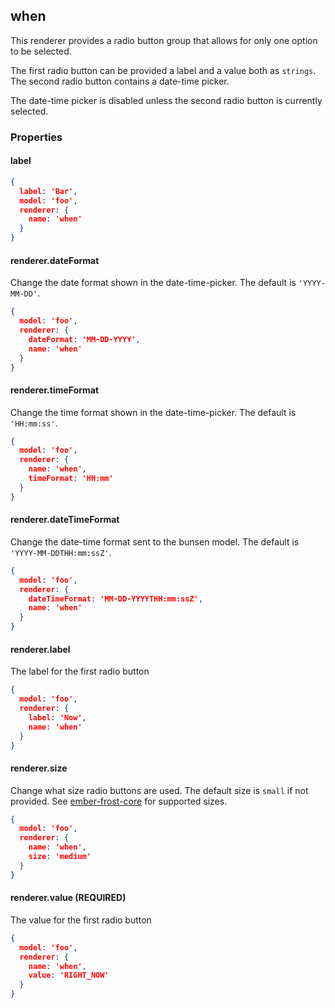 ## when

This renderer provides a radio button group that allows for only one option to be selected.

The first radio button can be provided a label and a value both as `strings`. The second radio button contains a date-time picker.

The date-time picker is disabled unless the second radio button is currently selected.

### Properties

#### label
```json
{
  label: 'Bar',
  model: 'foo',
  renderer: {
    name: 'when'
  }
}
```
#### renderer.dateFormat

Change the date format shown in the date-time-picker. The default is `'YYYY-MM-DD'`.

```json
{
  model: 'foo',
  renderer: {
    dateFormat: 'MM-DD-YYYY',
    name: 'when'
  }
}
```

#### renderer.timeFormat

Change the time format shown in the date-time-picker. The default is `'HH:mm:ss'`.

```json
{
  model: 'foo',
  renderer: {
    name: 'when',
    timeFormat: 'HH:mm'
  }
}
```

#### renderer.dateTimeFormat

Change the date-time format sent to the bunsen model. The default is `'YYYY-MM-DDTHH:mm:ssZ'`.

```json
{
  model: 'foo',
  renderer: {
    dateTimeFormat: 'MM-DD-YYYYTHH:mm:ssZ',
    name: 'when'
  }
}
```

#### renderer.label

The label for the first radio button
```json
{
  model: 'foo',
  renderer: {
    label: 'Now',
    name: 'when'
  }
}
```

#### renderer.size

Change what size radio buttons are used. The default size is `small` if not provided. See [ember-frost-core](http://ciena-frost.github.io/ember-frost-core/#/radio) for supported sizes.

```json
{
  model: 'foo',
  renderer: {
    name: 'when',
    size: 'medium'
  }
}
```

#### renderer.value (**REQUIRED**)

The value for the first radio button
```json
{
  model: 'foo',
  renderer: {
    name: 'when',
    value: 'RIGHT_NOW'
  }
}
```
